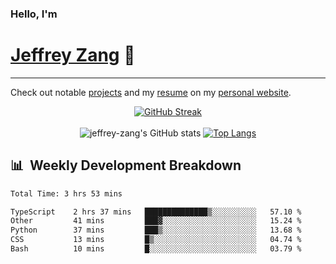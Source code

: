
### Hello, I'm 
# [Jeffrey Zang](https://www.linkedin.com/in/jeffreyzang/) 🦀

---

Check out notable [projects](https://jeffz.dev/projects) and my [resume](https://jeffz.dev/resume) on my [personal website](https://jeffz.dev/).

<div align = 'center'>

[![GitHub Streak](https://github-readme-streak-stats.herokuapp.com/?user=jeffrey-zang&theme=tokyonight)](https://git.io/streak-stats)
<br></br>
![jeffrey-zang's GitHub stats](https://github-readme-stats.vercel.app/api?username=jeffrey-zang&show_icons=true&theme=tokyonight&hide_rank=true&hide=stars) 
[![Top Langs](https://github-readme-stats.vercel.app/api/top-langs/?username=jeffrey-zang&hide=ShaderLab,HLSL&layout=compact&theme=tokyonight)](https://github.com/anuraghazra/github-readme-stats)

</div>

## 📊 &nbsp;Weekly Development Breakdown
<!--START_SECTION:waka-->

```txt
Total Time: 3 hrs 53 mins

TypeScript    2 hrs 37 mins   ██████████████▒░░░░░░░░░░   57.10 %
Other         41 mins         ███▓░░░░░░░░░░░░░░░░░░░░░   15.24 %
Python        37 mins         ███▒░░░░░░░░░░░░░░░░░░░░░   13.68 %
CSS           13 mins         █▒░░░░░░░░░░░░░░░░░░░░░░░   04.74 %
Bash          10 mins         █░░░░░░░░░░░░░░░░░░░░░░░░   03.79 %
```

<!--END_SECTION:waka-->

